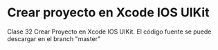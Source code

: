 # Crear proyecto en Xcode IOS UIKit
Clase 32 Crear Proyecto en Xcode IOS UIKit. El código fuente se puede descargar en el branch "master"
